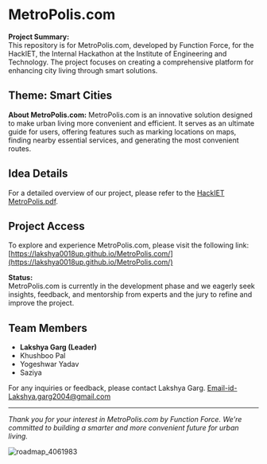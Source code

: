 # MetroPolis.com

**Project Summary:**  
This repository is for MetroPolis.com, developed by Function Force, for the HackIET, the Internal Hackathon at the Institute of Engineering and Technology. The project focuses on creating a comprehensive platform for enhancing city living through smart solutions.

## Theme: Smart Cities

**About MetroPolis.com:**
MetroPolis.com is an innovative solution designed to make urban living more convenient and efficient. It serves as an ultimate guide for users, offering features such as marking locations on maps, finding nearby essential services, and generating the most convenient routes.

## Idea Details

For a detailed overview of our project, please refer to the [HackIET MetroPolis.pdf](https://github.com/Lakshya0018UP/MetroPolis.com/files/13053630/HackIET.MetroPolis.pdf).

## Project Access

To explore and experience MetroPolis.com, please visit the following link:  
[https://lakshya0018up.github.io/MetroPolis.com/](https://lakshya0018up.github.io/MetroPolis.com/)

**Status:**  
MetroPolis.com is currently in the development phase and we eagerly seek insights, feedback, and mentorship from experts and the jury to refine and improve the project.

## Team Members

- **Lakshya Garg (Leader)**
- Khushboo Pal
- Yogeshwar Yadav
- Saziya

For any inquiries or feedback, please contact Lakshya Garg.
Email-id-Lakshya.garg2004@gmail.com

---

*Thank you for your interest in MetroPolis.com by Function Force. We're committed to building a smarter and more convenient future for urban living.*

![roadmap_4061983](https://github.com/Lakshya0018UP/MetroPolis.com/assets/133004683/258adb6e-9ecf-4004-8fb4-99622060d34b)

